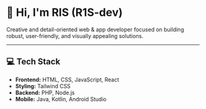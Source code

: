 # 👋 Hi, I'm RIS (R1S-dev)

Creative and detail-oriented web & app developer focused on building robust, user-friendly, and visually appealing solutions.

---

## 💻 Tech Stack

- **Frontend:** HTML, CSS, JavaScript, React  
- **Styling:** Tailwind CSS  
- **Backend:** PHP, Node.js  
- **Mobile:** Java, Kotlin, Android Studio
